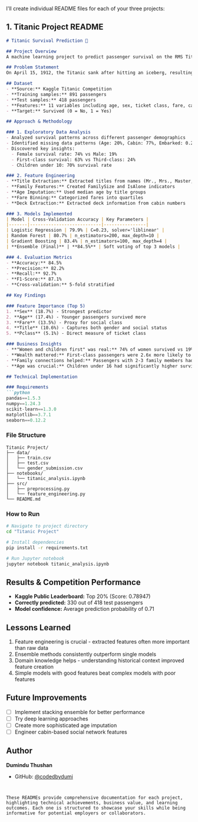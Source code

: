 I'll create individual README files for each of your three projects:

## 1. Titanic Project README

```markdown
# Titanic Survival Prediction 🚢

## Project Overview
A machine learning project to predict passenger survival on the RMS Titanic using demographic data and ticket information. This classic Kaggle competition serves as an introduction to binary classification and feature engineering.

## Problem Statement
On April 15, 1912, the Titanic sank after hitting an iceberg, resulting in 1,502 deaths out of 2,224 passengers. This project analyzes which factors made survival more likely, providing insights into the "women and children first" protocol and socioeconomic influences on survival rates.

## Dataset
- **Source:** Kaggle Titanic Competition
- **Training samples:** 891 passengers
- **Test samples:** 418 passengers
- **Features:** 11 variables including age, sex, ticket class, fare, cabin, etc.
- **Target:** Survived (0 = No, 1 = Yes)

## Approach & Methodology

### 1. Exploratory Data Analysis
- Analyzed survival patterns across different passenger demographics
- Identified missing data patterns (Age: 20%, Cabin: 77%, Embarked: 0.2%)
- Discovered key insights:
  - Female survival rate: 74% vs Male: 19%
  - First-class survival: 63% vs Third-class: 24%
  - Children under 10: 70% survival rate

### 2. Feature Engineering
- **Title Extraction:** Extracted titles from names (Mr., Mrs., Master, etc.)
- **Family Features:** Created FamilySize and IsAlone indicators
- **Age Imputation:** Used median age by title groups
- **Fare Binning:** Categorized fares into quartiles
- **Deck Extraction:** Extracted deck information from cabin numbers

### 3. Models Implemented
| Model | Cross-Validation Accuracy | Key Parameters |
|-------|---------------------------|----------------|
| Logistic Regression | 79.9% | C=0.23, solver='liblinear' |
| Random Forest | 80.7% | n_estimators=200, max_depth=10 |
| Gradient Boosting | 83.4% | n_estimators=100, max_depth=4 |
| **Ensemble (Final)** | **84.5%** | Soft voting of top 3 models |

### 4. Evaluation Metrics
- **Accuracy:** 84.5%
- **Precision:** 82.2%
- **Recall:** 92.7%
- **F1-Score:** 87.1%
- **Cross-validation:** 5-fold stratified

## Key Findings

### Feature Importance (Top 5)
1. **Sex** (18.7%) - Strongest predictor
2. **Age** (17.4%) - Younger passengers survived more
3. **Fare** (13.5%) - Proxy for social class
4. **Title** (10.6%) - Captures both gender and social status
5. **Pclass** (5.1%) - Direct measure of ticket class

### Business Insights
- **"Women and children first" was real:** 74% of women survived vs 19% of men
- **Wealth mattered:** First-class passengers were 2.6x more likely to survive
- **Family connections helped:** Passengers with 2-3 family members had better survival rates
- **Age was crucial:** Children under 16 had significantly higher survival rates

## Technical Implementation

### Requirements
```python
pandas==1.5.3
numpy==1.24.3
scikit-learn==1.3.0
matplotlib==3.7.1
seaborn==0.12.2
```

### File Structure
```
Titanic Project/
├── data/
│   ├── train.csv
│   ├── test.csv
│   └── gender_submission.csv
├── notebooks/
│   └── titanic_analysis.ipynb
├── src/
│   ├── preprocessing.py
│   └── feature_engineering.py
└── README.md
```

### How to Run
```bash
# Navigate to project directory
cd "Titanic Project"

# Install dependencies
pip install -r requirements.txt

# Run Jupyter notebook
jupyter notebook titanic_analysis.ipynb
```

## Results & Competition Performance
- **Kaggle Public Leaderboard:** Top 20% (Score: 0.78947)
- **Correctly predicted:** 330 out of 418 test passengers
- **Model confidence:** Average prediction probability of 0.71

## Lessons Learned
1. Feature engineering is crucial - extracted features often more important than raw data
2. Ensemble methods consistently outperform single models
3. Domain knowledge helps - understanding historical context improved feature creation
4. Simple models with good features beat complex models with poor features

## Future Improvements
- [ ] Implement stacking ensemble for better performance
- [ ] Try deep learning approaches
- [ ] Create more sophisticated age imputation
- [ ] Engineer cabin-based social network features

## Author
**Dumindu Thushan**
- GitHub: [@codedbydumi](https://github.com/codedbydumi)
```


These READMEs provide comprehensive documentation for each project, highlighting technical achievements, business value, and learning outcomes. Each one is structured to showcase your skills while being informative for potential employers or collaborators.
